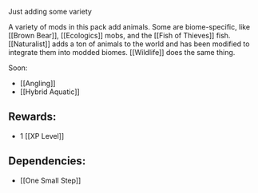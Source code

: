 Just adding some variety

A variety of mods in this pack add animals. Some are biome-specific, like [[Brown Bear]], [[Ecologics]] mobs, and the [[Fish of Thieves]] fish. [[Naturalist]] adds a ton of animals to the world and has been modified to integrate them into modded biomes. [[Wildlife]] does the same thing.

Soon:
- [[Angling]]
- [[Hybrid Aquatic]]

## Rewards:
- 1 [[XP Level]]

## Dependencies:
- [[One Small Step]]